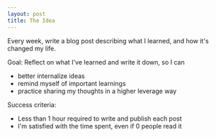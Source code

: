 ```yaml
---
layout: post
title: The Idea
---
```


Every week, write a blog post describing what I learned, and how it's changed my life.

Goal: Reflect on what I've learned and write it down, so I can
- better internalize ideas
- remind myself of important learnings
- practice sharing  my thoughts in a higher leverage way

Success criteria:
- Less than 1 hour required to write and publish each post
- I'm satisfied with the time spent, even if 0 people read it
